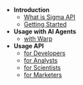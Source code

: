 <!-- docs/_sidebar.md -->
- **Introduction**
  - [What is Sigma API](/what_is_sigmaapi)
  - [Getting Started](/getting_started)
- **Usage with AI Agents**
    - [with Warp](/with_warp)
- **Usage API**
    - [for Developers](/for_developers)
    - [for Analysts](/for_analysts)
    - [for Scientists](/for_scientists)
    - [for Marketers](/for_marketers)